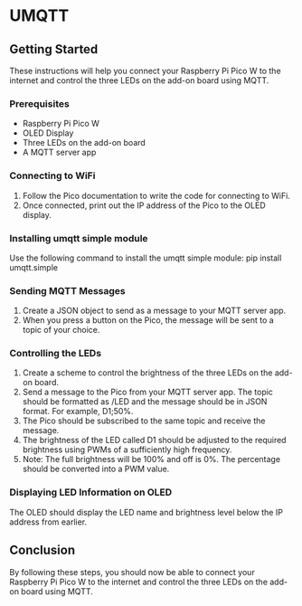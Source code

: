 # UMQTT
## Getting Started
These instructions will help you connect your Raspberry Pi Pico W to the internet and control the three LEDs on the add-on board using MQTT.

### Prerequisites
* Raspberry Pi Pico W
* OLED Display
* Three LEDs on the add-on board
* A MQTT server app
### Connecting to WiFi
1. Follow the Pico documentation to write the code for connecting to WiFi.
2. Once connected, print out the IP address of the Pico to the OLED display.
### Installing umqtt simple module
Use the following command to install the umqtt simple module:
pip install umqtt.simple
### Sending MQTT Messages
1. Create a JSON object to send as a message to your MQTT server app.
2. When you press a button on the Pico, the message will be sent to a topic of your choice.
### Controlling the LEDs
1. Create a scheme to control the brightness of the three LEDs on the add-on board.
2. Send a message to the Pico from your MQTT server app. The topic should be formatted as <something unique>/LED and the message should be in JSON format. For example, D1;50%.
3. The Pico should be subscribed to the same topic and receive the message.
4. The brightness of the LED called D1 should be adjusted to the required brightness using PWMs of a sufficiently high frequency.
5. Note: The full brightness will be 100% and off is 0%. The percentage should be converted into a PWM value.
### Displaying LED Information on OLED
The OLED should display the LED name and brightness level below the IP address from earlier.

## Conclusion
By following these steps, you should now be able to connect your Raspberry Pi Pico W to the internet and control the three LEDs on the add-on board using MQTT.
